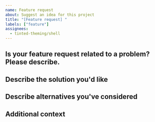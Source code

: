 ```yaml
---
name: Feature request
about: Suggest an idea for this project
title: "[Feature request] "
labels: ["feature"]
assignees: 
  - tinted-theming/shell
---
```


## Is your feature request related to a problem? Please describe.

<!-- A clear and concise description of what the problem is. -->

## Describe the solution you'd like

<!-- A clear and concise description of what you want to happen. -->

## Describe alternatives you've considered

<!-- A clear and concise description of any alternative solutions or
features you've considered. -->

## Additional context

<!-- Add any other context or screenshots about the feature request
here. -->
